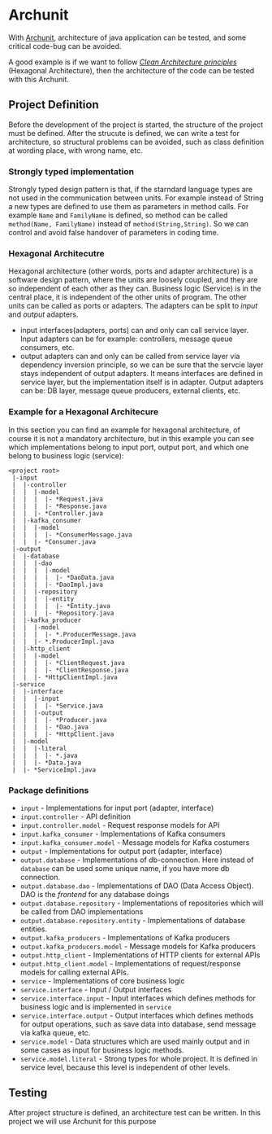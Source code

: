 # Archunit

With [Archunit](https://www.archunit.org), architecture of java application can be tested, and some critical code-bug can be avoided. 

A good example is if we want to follow [_Clean Architecture principles_](https://amzn.eu/d/89Oz8Ff) (Hexagonal Architecture), then the architecture of the code can be tested with this Archunit.

## Project Definition

Before the development of the project is started, the structure of the project must be defined. After the strucute is defined, we can write a test for architecture, so structural problems can be avoided, such as class definition at wording place, with wrong name, etc.

### Strongly typed implementation

Strongly typed design pattern is that, if the starndard language types are not used in the communication between units. For example instead of String a new types are defined to use them as parameters in method calls. For example `Name` and `FamilyName` is defined, so method can be called `method(Name, FamilyName)` instead of `method(String,String)`. So we can control and avoid false handover of parameters in coding time.

### Hexagonal Architecutre

Hexagonal architecture (other words, ports and adapter architecture) is a software design pattern, where the units are loosely coupled, and they are so independent of each other as they can. Business logic (Service) is in the central place, it is independent of the other units of program. The other units can be called as ports or adapters. The adapters can be split to _input_ and _output_ adapters.

- input interfaces(adapters, ports) can and only can call service layer. Input adapters can be for example: controllers, message queue consumers, etc.
- output adapters can and only can be called from service layer via dependency inversion principle, so we can be sure that the servcie layer stays independent of output adapters. It means interfaces are defined in service layer, but the implementation itself is in adapter. Output adapters can be: DB layer, message queue producers, external clients, etc.

### Example for a Hexagonal Architecure

In this section you can find an example for hexagonal architecture, of course it is not a mandatory architecture, but in this example you can see which implementations belong to input port, output port, and which one belong to business logic (service):

```text
<project root>
 |-input
 |  |-controller
 |  |  |-model
 |  |  |  |- *Request.java
 |  |  |  |- *Response.java
 |  |  |- *Controller.java
 |  |-kafka_consumer
 |  |  |-model
 |  |  |  |- *ConsumerMessage.java
 |  |  |- *Consumer.java
 |-output
 |  |-database
 |  |  |-dao
 |  |  |  |-model
 |  |  |  |  |- *DaoData.java
 |  |  |  |- *DaoImpl.java
 |  |  |-repository
 |  |  |  |-entity
 |  |  |  |  |- *Entity.java
 |  |  |  |- *Repository.java
 |  |-kafka_producer
 |  |  |-model
 |  |  |  |- *.ProducerMessage.java
 |  |  |- *.ProducerImpl.java
 |  |-http_client
 |  |  |-model
 |  |  |  |- *ClientRequest.java
 |  |  |  |- *ClientResponse.java
 |  |  |- *HttpClientImpl.java
 |-service
 |  |-interface
 |  |  |-input
 |  |  |  |- *Service.java
 |  |  |-output
 |  |  |  |- *Producer.java
 |  |  |  |- *Dao.java
 |  |  |  |- *HttpClient.java
 |  |-model
 |  |  |-literal
 |  |  |  |- *.java
 |  |  |- *Data.java
 |  |- *ServiceImpl.java
```
### Package definitions

- `input` - Implementations for input port (adapter, interface)
- `input.controller` - API definition
- `input.controller.model` - Request response models for API
- `input.kafka_consumer` - Implementations of Kafka consumers
- `input.kafka_consumer.model` - Message models for Kafka costumers
- `output` - Implementations for output port (adapter, interface)
- `output.database` - Implementations of db-connection. Here instead of `database` can be used some unique name, if you have more db connection. 
- `output.database.dao` - Implementations of DAO (Data Access Object). DAO is the _frontend_ for any database doings
- `output.database.repository` - Implementations of repositories which will be called from DAO implementations
- `output.database.repository.entity` - Implementations of database entities.
- `output.kafka_producers` - Implementations of Kafka producers
- `output.kafka_producers.model` - Message models for Kafka producers
- `output.http_client` - Implementations of HTTP clients for external APIs
- `output.http_client.model` - Implementations of request/response models for calling external APIs.
- `service` - Implementations of core business logic
- `service.interface` - Input / Output interfaces
- `service.interface.input` - Input interfaces which defines methods for business logic and is implemented in `service`
- `service.interface.output` - Output interfaces which defines methods for output operations, such as save data into database, send message via kafka queue, etc. 
- `service.model` - Data structures which are used mainly output and in some cases as input for business logic methods.
- `service.model.literal` - Strong types for whole project. It is defined in service level, because this level is independent of other levels.

## Testing

After project structure is defined, an architecture test can be written. In this project we will use Archunit for this purpose
